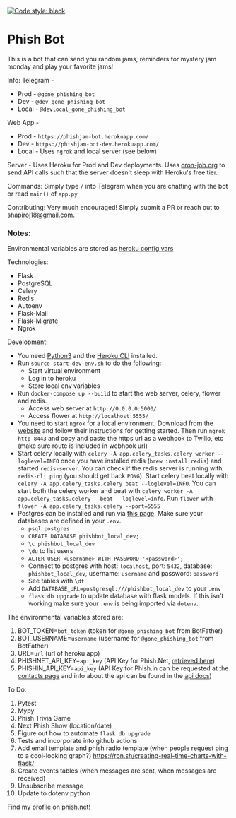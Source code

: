 [![Code style: black](https://img.shields.io/badge/code%20style-black-000000.svg)](https://github.com/psf/black)


# Phish Bot

This is a bot that can send you random jams, reminders for mystery jam monday and play your favorite jams!

Info:
Telegram -
  * Prod - `@gone_phishing_bot`
  * Dev - `@dev_gone_phishing_bot`
  * Local - `@devlocal_gone_phishing_bot`

Web App -
  * Prod - `https://phishjam-bot.herokuapp.com/`
  * Dev - `https://phishjam-bot-dev.herokuapp.com/`
  * Local - Uses `ngrok` and local server (see below)

Server - 
Uses Heroku for Prod and Dev deployments. Uses [cron-job.org](https://cron-job.org/en/) to send API calls such that the server doesn't sleep with Heroku's free tier.

Commands:
Simply type `/` into Telegram when you are chatting with the bot or read `main()` of   `app.py`

Contributing:
Very much encouraged! Simply submit a PR or reach out to shapiroj18@gmail.com.

### Notes:
Environmental variables are stored as [heroku config vars](https://devcenter.heroku.com/articles/config-vars)

Technologies:
* Flask
* PostgreSQL
* Celery
* Redis
* Autoenv
* Flask-Mail
* Flask-Migrate
* Ngrok

Development:
* You need [Python3](https://www.python.org/downloads/) and the [Heroku CLI](https://devcenter.heroku.com/articles/heroku-cli#download-and-install) installed.
* Run `source start-dev-env.sh` to do the following:
  * Start virtual environment
  * Log in to heroku
  * Store local env variables
* Run `docker-compose up --build` to start the web server, celery, flower and redis.
  * Access web server at `http://0.0.0.0:5000/`
  * Access flower at `http://localhost:5555/`
* You need to start `ngrok` for a local environment. Download from the [website](https://ngrok.com/download) and follow their instructions for getting started. Then run `ngrok http 8443` and copy and paste the https url as a webhook to Twilio, etc (make sure route is included in webhook url)
* Start celery locally with `celery -A app.celery_tasks.celery worker --loglevel=INFO` once you have installed redis (`brew install redis`) and started `redis-server`. You can check if the redis server is running with `redis-cli ping` (you should get back `PONG`). Start celery beat locally with `celery -A app.celery_tasks.celery beat --loglevel=INFO`. You can start both the celery worker and beat with `celery worker -A app.celery_tasks.celery --beat --loglevel=info`. Run `flower` with `flower -A app.celery_tasks.celery --port=5555`
* Postgres can be installed and run via [this page](https://wiki.postgresql.org/wiki/Homebrew). Make sure your databases are defined in your `.env`.
  * `psql postgres`
  * `CREATE DATABASE phishbot_local_dev;`
  * `\c phishbot_local_dev`
  * `\du` to list users
  * `ALTER USER <username> WITH PASSWORD '<password>';`
  * Connect to postgres with host: `localhost`, port: `5432`, database: `phishbot_local_dev`, username: `username` and password: `password`
  * See tables with `\dt`
  * Add `DATABASE_URL=postgresql:///phishbot_local_dev` to your `.env`
  * `flask db upgrade` to update database with flask models. If this isn't working make sure your `.env` is being imported via `dotenv`.

The environmental variables stored are:
1. BOT_TOKEN=`bot_token` (token for `@gone_phishing_bot` from BotFather)
2. BOT_USERNAME=`username` (username for `@gone_phishing_bot` from BotFather)
3. URL=`url` (url of heroku app)
4. PHISHNET_API_KEY=`api_key` (API Key for Phish.Net, [retrieved here](https://api.phish.net/request-key))
5. PHISHIN_API_KEY=`api_key` (API Key for Phish.in can be requested at the [contacts page](https://phish.in/contact-info) and info about the api can be found in the [api docs](https://phish.in/api-docs))

To Do:
1. Pytest
2. Mypy
3. Phish Trivia Game
4. Next Phish Show (location/date)
5.  Figure out how to automate `flask db upgrade`
6.  Tests and incorporate into github actions
7.  Add email template and phish radio template (when people request ping to a cool-looking graph?) https://ron.sh/creating-real-time-charts-with-flask/
8.  Create events tables (when messages are sent, when messages are received)
9.  Unsubscribe message 
10. Update to dotenv python

Find my profile on [phish.net](https://phish.net/user/harpua18)!